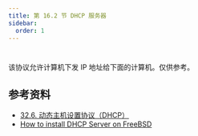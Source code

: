 ```yaml
---
title: 第 16.2 节 DHCP 服务器
sidebar:
  order: 1
---
```

# 

该协议允许计算机下发 IP 地址给下面的计算机。仅供参考。

## 参考资料

- [32.6. 动态主机设置协议（DHCP）](https://handbook.bsdcn.org/di-32-zhang-wang-luo-fu-wu-qi/32.6.-dong-tai-zhu-ji-she-zhi-xie-yi-dhcp.html)
- [How to install DHCP Server on FreeBSD](https://unixcop.com/how-to-install-dhcp-server-on-freebsd/)
